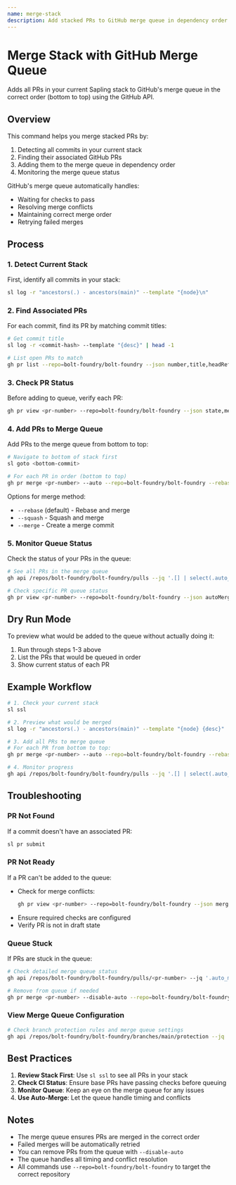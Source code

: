 ```yaml
---
name: merge-stack
description: Add stacked PRs to GitHub merge queue in dependency order
---
```


# Merge Stack with GitHub Merge Queue

Adds all PRs in your current Sapling stack to GitHub's merge queue in the
correct order (bottom to top) using the GitHub API.

## Overview

This command helps you merge stacked PRs by:

1. Detecting all commits in your current stack
2. Finding their associated GitHub PRs
3. Adding them to the merge queue in dependency order
4. Monitoring the merge queue status

GitHub's merge queue automatically handles:

- Waiting for checks to pass
- Resolving merge conflicts
- Maintaining correct merge order
- Retrying failed merges

## Process

### 1. Detect Current Stack

First, identify all commits in your stack:

```bash
sl log -r "ancestors(.) - ancestors(main)" --template "{node}\n"
```

### 2. Find Associated PRs

For each commit, find its PR by matching commit titles:

```bash
# Get commit title
sl log -r <commit-hash> --template "{desc}" | head -1

# List open PRs to match
gh pr list --repo=bolt-foundry/bolt-foundry --json number,title,headRefName
```

### 3. Check PR Status

Before adding to queue, verify each PR:

```bash
gh pr view <pr-number> --repo=bolt-foundry/bolt-foundry --json state,mergeable,mergeStateStatus,statusCheckRollup
```

### 4. Add PRs to Merge Queue

Add PRs to the merge queue from bottom to top:

```bash
# Navigate to bottom of stack first
sl goto <bottom-commit>

# For each PR in order (bottom to top)
gh pr merge <pr-number> --auto --repo=bolt-foundry/bolt-foundry --rebase
```

Options for merge method:

- `--rebase` (default) - Rebase and merge
- `--squash` - Squash and merge
- `--merge` - Create a merge commit

### 5. Monitor Queue Status

Check the status of your PRs in the queue:

```bash
# See all PRs in the merge queue
gh api /repos/bolt-foundry/bolt-foundry/pulls --jq '.[] | select(.auto_merge != null) | {number, title, auto_merge}'

# Check specific PR queue status
gh pr view <pr-number> --repo=bolt-foundry/bolt-foundry --json autoMergeRequest
```

## Dry Run Mode

To preview what would be added to the queue without actually doing it:

1. Run through steps 1-3 above
2. List the PRs that would be queued in order
3. Show current status of each PR

## Example Workflow

```bash
# 1. Check your current stack
sl ssl

# 2. Preview what would be merged
sl log -r "ancestors(.) - ancestors(main)" --template "{node} {desc}"

# 3. Add all PRs to merge queue
# For each PR from bottom to top:
gh pr merge <pr-number> --auto --repo=bolt-foundry/bolt-foundry --rebase

# 4. Monitor progress
gh api /repos/bolt-foundry/bolt-foundry/pulls --jq '.[] | select(.auto_merge != null) | {number, title, auto_merge}'
```

## Troubleshooting

### PR Not Found

If a commit doesn't have an associated PR:

```bash
sl pr submit
```

### PR Not Ready

If a PR can't be added to the queue:

- Check for merge conflicts:
  ```bash
  gh pr view <pr-number> --repo=bolt-foundry/bolt-foundry --json mergeable,mergeStateStatus
  ```
- Ensure required checks are configured
- Verify PR is not in draft state

### Queue Stuck

If PRs are stuck in the queue:

```bash
# Check detailed merge queue status
gh api /repos/bolt-foundry/bolt-foundry/pulls/<pr-number> --jq '.auto_merge'

# Remove from queue if needed
gh pr merge <pr-number> --disable-auto --repo=bolt-foundry/bolt-foundry
```

### View Merge Queue Configuration

```bash
# Check branch protection rules and merge queue settings
gh api /repos/bolt-foundry/bolt-foundry/branches/main/protection --jq '.required_status_checks.contexts, .merge_queue_enforcement_level'
```

## Best Practices

1. **Review Stack First**: Use `sl ssl` to see all PRs in your stack
2. **Check CI Status**: Ensure base PRs have passing checks before queuing
3. **Monitor Queue**: Keep an eye on the merge queue for any issues
4. **Use Auto-Merge**: Let the queue handle timing and conflicts

## Notes

- The merge queue ensures PRs are merged in the correct order
- Failed merges will be automatically retried
- You can remove PRs from the queue with `--disable-auto`
- The queue handles all timing and conflict resolution
- All commands use `--repo=bolt-foundry/bolt-foundry` to target the correct repository